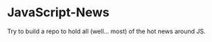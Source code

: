 JavaScript-News
===============

Try to build a repo to hold all (well... most) of the hot news around JS.
